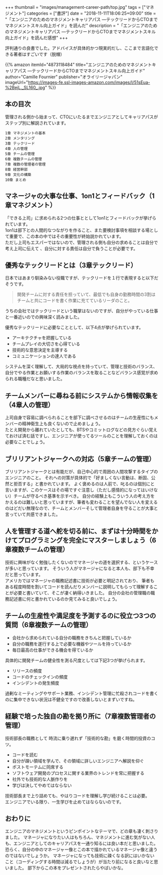 +++
thumbnail = "images/management-career-path/top.jpg"
tags = ["マネジメント"]
categories = ["書評"]
date = "2018-11-11T18:06:25+09:00"
title = "「エンジニアのためのマネジメントキャリアパス ―テックリードからCTOまでマネジメントスキル向上ガイド」を読んだ"
description = "「エンジニアのためのマネジメントキャリアパス ―テックリードからCTOまでマネジメントスキル向上ガイド」を読んだ感想"
+++

評判通りの良書でした。アドバイスが具体的かつ現実的だし、ここまで言語化できる著者はすごいです（脱帽）

{{% amazon
  itemId="4873118484"
  title="エンジニアのためのマネジメントキャリアパス ―テックリードからCTOまでマネジメントスキル向上ガイド"
  author="Camille Fournier"
  publisher="オライリージャパン"
  imageUrl="https://images-fe.ssl-images-amazon.com/images/I/51sEua-%2BejL._SL160_.jpg"
%}}

## 本の目次

管理される側から始まって、CTOにいたるまでエンジニアとしてキャリアパスがステップ別に解説されています。

```
1章 マネジメントの基本
2章 メンタリング
3章 テックリード
4章 人の管理
5章 チームの管理
6章 複数チームの管理
7章 複数の管理者の管理
8章 経営幹部
9章 文化の構築
10章 まとめ
```

## マネージャの大事な仕事、1on1とフィードバック（1章マネジメント）

「できる上司」に求められる2つの仕事ととして1on1とフィードバックが挙げられています。  
1on1は部下との人間的なつながりを作ること、また要検討事項を相談する場として重要で、この本の中ではその重要性が終始説かれています。  
ただし上司もエスパーではないので、管理される側も自分の求めることは自分で考え上司に伝えて
、自分に対する責任は自分で負うことが必要です。

## 優秀なテックリードとは（3章テックリード）

日本ではあまり馴染みない役職ですが、テックリードを１行で表現すると以下だそうです。

>開発チームに対する責任を担っていて、最低でも自身の勤務時間の3割はチームと共にコードを書く作業に充てているリーダのこと。

うちの会社ではテックリードという職掌はないのですが、自分がやっている仕事と一番近いのでの興味深く読みました。

優秀なテックリードに必要なこととして、以下4点が挙げられています。

- アーキテクチャを把握している
- チームプレイの大切さを心得ている
- 技術的な意思決定を主導する
- コミュニケーションの達人である

システムを深く理解して、大局的な視点を持っていて、管理と技術のバランス、自分でやる作業とお願いする作業のバランスを取ることなどバランス感覚が求められる職種だなと思いました。

## チームメンバーに尋ねる前にシステムから情報収集を（4章人の管理）

上司自身で容易に調べられることを部下に調べさせるのはチームの生産性にもメンバーの精神衛生上も良くないので止めましょう。  
たとえ開発から離れていたとしても、BTSやコミットログなどの見方ぐらい覚えておけば済む話ですし、エンジニアが使ってるツールのことを理解しておくのは必要なことでしょう。

## ブリリアントジャークへの対応（5章チームの管理）

ブリリアントジャークとは有能だが、自己中心的で周囲の人間攻撃するタイプのエンジニアのこと。
それへの対策が具体的で「好ましくない言動は、断固、公然と拒否する」と書かれています。
よく褒めるのは人前で、叱るのは個別にと言いますが、このケースはその場ですぐ注意し（ただし感情的になってはいけない）チームが守るべき基準を示すべき。
自分の経験上もこういう人の考え方をかえるのは難しいと思っていますが、筆者も変わることを望んでない人を変えるのはどだい無理なので、チームとメンバーそして管理者自身を守ることが大事と言っていて共感できました。

## 人を管理する道へ舵を切る前に、まずは十分時間をかけてプログラミングを完全にマスターしましょう（6章複数チームの管理）

技術に興味がなく勉強したくないのでマネージャの道を選択する、というケースが多いと思っています。
そういう人がマネージャになると本人も、部下も不幸だと思っています。  
アメリカではマネージャの職務記述書に技術が必要と明記されており、
筆者もある程度時間を割いてコードを読んだりメンバーに説明してもらって理解することが必要と書いていて、そこが凄く納得いきました。
自分の会社の管理職の職務記述書に何と書かれているのか見てみると良いでしょう。

## チームの生産性や満足度を予測するのに役立つ3つの質問（6章複数チームの管理）

- 会社から求められている自分の職務をきちんと把握しているか
- 自分の職務を遂行する上で必要な機器やツールを持っているか
- 毎日最高の仕事ができる機会を得ているか

具体的に開発チームの健全性を測る尺度としては下記3つが挙げられます。

- リリースの頻度
- コードのチェックインの頻度
- インシデントの発生頻度

過剰なミーティングやサポート業務、インシデント管理に忙殺されコードを書くのに集中できない状況は不健全ですので改善しないとまずいですね。

## 経験で培った独自の勘を拠り所に（7章複数管理者の管理）

技術部長の職務として
時流に乗り遅れず「技術的な勘」を磨く時間的投資のコツ。

- コードを読む
- 自分が疎い領域を学んで、その領域に詳しいエンジニアへ解説を仰ぐ
- ポストモーテムに同席する
- ソフトウェア開発のプロセスに関する業界のトレンドを常に把握する
- 社外でも技術的な人脈作りを
- 学びは決してやめてはならない

技術部長まで上り詰めても、やはりコードを理解し学び続けることは必要。  
エンジニアでいる限り、一生学びを止めてはならないのです。

## おわりに

エンジニアのマネジメントというピンポイントなテーマで、どの章も凄く刺さりました。
マネージャになりたい人はもちろん、マネジメントに進む気がない人も、エンジニアとしてのキャリアパスを一通り知るには良い本だと思いました。  
恐らく、自分の中のマネージャー像とこの本で描かれているマネージャ像と違うのではないでしょうか。
マネージャになっても技術に疎くなる訳にはいかないこと（コーディングする時間は減るでしょうが）が当たり前になると良いなと思いました。
部下からこの本をプレゼントされたらやばいかな。